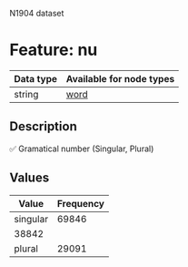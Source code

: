 <p>N1904 dataset</p>

<h1>Feature: nu</h1>

<table>
<thead>
<tr>
  <th>Data type</th>
  <th>Available for node types</th>
</tr>
</thead>
<tbody>
<tr>
  <td>string</td>
  <td><A HREF="featurebynodetype.md#word">word</A></td>
</tr>
</tbody>
</table>

<h2>Description</h2>

<p>✅ Gramatical number (Singular, Plural)</p>

<h2>Values</h2>

<table>
<thead>
<tr>
  <th>Value</th>
  <th>Frequency</th>
</tr>
</thead>
<tbody>
<tr>
  <td>singular</td>
  <td>69846</td>
</tr>
<tr>
  <td>38842</td>
</tr>
<tr>
  <td>plural</td>
  <td>29091</td>
</tr>
</tbody>
</table>
